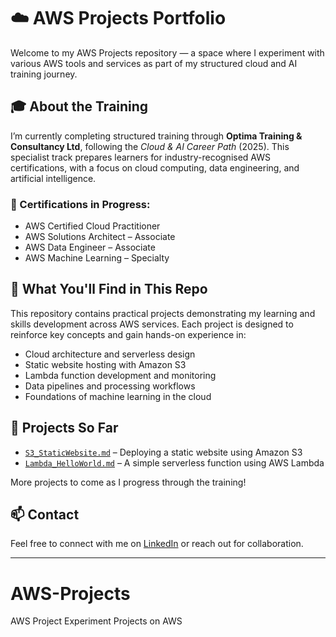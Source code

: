 # ☁️ AWS Projects Portfolio

Welcome to my AWS Projects repository — a space where I experiment with various AWS tools and services as part of my structured cloud and AI training journey.

## 🎓 About the Training

I’m currently completing structured training through **Optima Training & Consultancy Ltd**, following the *Cloud & AI Career Path* (2025). This specialist track prepares learners for industry-recognised AWS certifications, with a focus on cloud computing, data engineering, and artificial intelligence.

### 📜 Certifications in Progress:
- AWS Certified Cloud Practitioner
- AWS Solutions Architect – Associate
- AWS Data Engineer – Associate
- AWS Machine Learning – Specialty

## 🔧 What You'll Find in This Repo

This repository contains practical projects demonstrating my learning and skills development across AWS services. Each project is designed to reinforce key concepts and gain hands-on experience in:

- Cloud architecture and serverless design
- Static website hosting with Amazon S3
- Lambda function development and monitoring
- Data pipelines and processing workflows
- Foundations of machine learning in the cloud

## 🚀 Projects So Far

- [`S3_StaticWebsite.md`](./S3_StaticWebsite.md) – Deploying a static website using Amazon S3  
- [`Lambda_HelloWorld.md`](./Lambda_HelloWorld.md) – A simple serverless function using AWS Lambda

More projects to come as I progress through the training!

## 📫 Contact

Feel free to connect with me on [LinkedIn](#) or reach out for collaboration.

---
# AWS-Projects
AWS Project Experiment 
Projects on AWS

